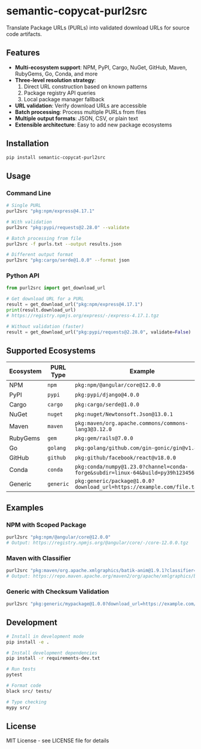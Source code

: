 # semantic-copycat-purl2src

Translate Package URLs (PURLs) into validated download URLs for source code artifacts.

## Features

- **Multi-ecosystem support**: NPM, PyPI, Cargo, NuGet, GitHub, Maven, RubyGems, Go, Conda, and more
- **Three-level resolution strategy**:
  1. Direct URL construction based on known patterns
  2. Package registry API queries
  3. Local package manager fallback
- **URL validation**: Verify download URLs are accessible
- **Batch processing**: Process multiple PURLs from files
- **Multiple output formats**: JSON, CSV, or plain text
- **Extensible architecture**: Easy to add new package ecosystems

## Installation

```bash
pip install semantic-copycat-purl2src
```

## Usage

### Command Line

```bash
# Single PURL
purl2src "pkg:npm/express@4.17.1"

# With validation
purl2src "pkg:pypi/requests@2.28.0" --validate

# Batch processing from file
purl2src -f purls.txt --output results.json

# Different output format
purl2src "pkg:cargo/serde@1.0.0" --format json
```

### Python API

```python
from purl2src import get_download_url

# Get download URL for a PURL
result = get_download_url("pkg:npm/express@4.17.1")
print(result.download_url)
# https://registry.npmjs.org/express/-/express-4.17.1.tgz

# Without validation (faster)
result = get_download_url("pkg:pypi/requests@2.28.0", validate=False)
```

## Supported Ecosystems

| Ecosystem | PURL Type | Example |
|-----------|-----------|---------|
| NPM | `npm` | `pkg:npm/@angular/core@12.0.0` |
| PyPI | `pypi` | `pkg:pypi/django@4.0.0` |
| Cargo | `cargo` | `pkg:cargo/serde@1.0.0` |
| NuGet | `nuget` | `pkg:nuget/Newtonsoft.Json@13.0.1` |
| Maven | `maven` | `pkg:maven/org.apache.commons/commons-lang3@3.12.0` |
| RubyGems | `gem` | `pkg:gem/rails@7.0.0` |
| Go | `golang` | `pkg:golang/github.com/gin-gonic/gin@v1.8.0` |
| GitHub | `github` | `pkg:github/facebook/react@v18.0.0` |
| Conda | `conda` | `pkg:conda/numpy@1.23.0?channel=conda-forge&subdir=linux-64&build=py39h1234567_0` |
| Generic | `generic` | `pkg:generic/package@1.0.0?download_url=https://example.com/file.tar.gz` |

## Examples

### NPM with Scoped Package
```bash
purl2src "pkg:npm/@angular/core@12.0.0"
# Output: https://registry.npmjs.org/@angular/core/-/core-12.0.0.tgz
```

### Maven with Classifier
```bash
purl2src "pkg:maven/org.apache.xmlgraphics/batik-anim@1.9.1?classifier=sources"
# Output: https://repo.maven.apache.org/maven2/org/apache/xmlgraphics/batik-anim/1.9.1/batik-anim-1.9.1-sources.jar
```

### Generic with Checksum Validation
```bash
purl2src "pkg:generic/mypackage@1.0.0?download_url=https://example.com/pkg.tar.gz&checksum=sha256:abcd1234..."
```

## Development

```bash
# Install in development mode
pip install -e .

# Install development dependencies
pip install -r requirements-dev.txt

# Run tests
pytest

# Format code
black src/ tests/

# Type checking
mypy src/
```

## License

MIT License - see LICENSE file for details
